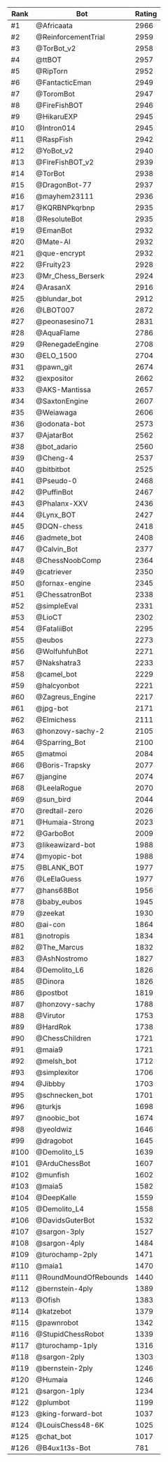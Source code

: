 Rank|Bot|Rating
---|---|---
#1|@Africaata|2966
#2|@ReinforcementTrial|2959
#3|@TorBot_v2|2958
#4|@ttBOT|2957
#5|@RipTorn|2952
#6|@FantacticEman|2949
#7|@ToromBot|2947
#8|@FireFishBOT|2946
#9|@HikaruEXP|2945
#10|@Intron014|2945
#11|@RaspFish|2942
#12|@YoBot_v2|2940
#13|@FireFishBOT_v2|2939
#14|@TorBot|2938
#15|@DragonBot-77|2937
#16|@mayhem23111|2936
#17|@KQRBNPkqrbnp|2935
#18|@ResoluteBot|2935
#19|@EmanBot|2932
#20|@Mate-AI|2932
#21|@que-encrypt|2932
#22|@Fruity23|2928
#23|@Mr_Chess_Berserk|2924
#24|@ArasanX|2916
#25|@blundar_bot|2912
#26|@LBOT007|2872
#27|@peonasesino71|2831
#28|@AquaFlame|2786
#29|@RenegadeEngine|2708
#30|@ELO_1500|2704
#31|@pawn_git|2674
#32|@expositor|2662
#33|@AKS-Mantissa|2657
#34|@SaxtonEngine|2607
#35|@Weiawaga|2606
#36|@odonata-bot|2573
#37|@AjatarBot|2562
#38|@bot_adario|2560
#39|@Cheng-4|2537
#40|@bitbitbot|2525
#41|@Pseudo-0|2468
#42|@PuffinBot|2467
#43|@Phalanx-XXV|2436
#44|@Lynx_BOT|2427
#45|@DQN-chess|2418
#46|@admete_bot|2408
#47|@Calvin_Bot|2377
#48|@ChessNoobComp|2364
#49|@catriever|2350
#50|@fornax-engine|2345
#51|@ChessatronBot|2338
#52|@simpleEval|2331
#53|@LioCT|2302
#54|@FataliiBot|2295
#55|@eubos|2273
#56|@WolfuhfuhBot|2271
#57|@Nakshatra3|2233
#58|@camel_bot|2229
#59|@halcyonbot|2221
#60|@Zagreus_Engine|2217
#61|@jpg-bot|2171
#62|@Elmichess|2111
#63|@honzovy-sachy-2|2105
#64|@Sparring_Bot|2100
#65|@matmoi|2084
#66|@Boris-Trapsky|2077
#67|@jangine|2074
#68|@LeelaRogue|2070
#69|@sun_bird|2044
#70|@redtail-zero|2026
#71|@Humaia-Strong|2023
#72|@GarboBot|2009
#73|@likeawizard-bot|1988
#74|@myopic-bot|1988
#75|@BLANK_BOT|1977
#76|@LeElaGuess|1977
#77|@hans68Bot|1956
#78|@baby_eubos|1945
#79|@zeekat|1930
#80|@ai-con|1864
#81|@notropis|1834
#82|@The_Marcus|1832
#83|@AshNostromo|1827
#84|@Demolito_L6|1826
#85|@Dinora|1826
#86|@postbot|1819
#87|@honzovy-sachy|1788
#88|@Virutor|1753
#89|@HardRok|1738
#90|@ChessChildren|1721
#91|@maia9|1721
#92|@melsh_bot|1712
#93|@simplexitor|1706
#94|@Jibbby|1703
#95|@schnecken_bot|1701
#96|@turkjs|1698
#97|@noobic_bot|1674
#98|@yeoldwiz|1646
#99|@dragobot|1645
#100|@Demolito_L5|1639
#101|@ArduChessBot|1607
#102|@munfish|1602
#103|@maia5|1582
#104|@DeepKalle|1559
#105|@Demolito_L4|1558
#106|@DavidsGuterBot|1532
#107|@sargon-3ply|1527
#108|@sargon-4ply|1484
#109|@turochamp-2ply|1471
#110|@maia1|1470
#111|@RoundMoundOfRebounds|1440
#112|@bernstein-4ply|1389
#113|@Ofish|1383
#114|@katzebot|1379
#115|@pawnrobot|1342
#116|@StupidChessRobot|1339
#117|@turochamp-1ply|1316
#118|@sargon-2ply|1303
#119|@bernstein-2ply|1246
#120|@Humaia|1246
#121|@sargon-1ply|1234
#122|@plumbot|1199
#123|@king-forward-bot|1037
#124|@LouisChess48-6K|1025
#125|@chat_bot|1017
#126|@B4ux1t3s-Bot|781
